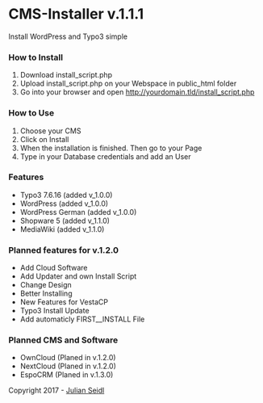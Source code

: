 # CMS-Installer v.1.1.1
Install WordPress and Typo3 simple

### How to Install
1. Download install_script.php
2. Upload install_script.php on your Webspace in public_html folder
3. Go into your browser and open http://yourdomain.tld/install_script.php

### How to Use
1. Choose your CMS
2. Click on Install
3. When the installation is finished. Then go to your Page
4. Type in your Database credentials and add an User

### Features
* Typo3 7.6.16 (added v_1.0.0)
* WordPress  (added v_1.0.0)
* WordPress German (added v_1.0.0)
* Shopware 5  (added v_1.1.0)
* MediaWiki   (added v_1.1.0)

### Planned features for v.1.2.0
* Add Cloud Software
* Add Updater and own Install Script
* Change Design
* Better Installing
* New Features for VestaCP
* Typo3 Install Update
* Add automaticly FIRST__INSTALL File

### Planned CMS and Software
* OwnCloud    (Planed in v.1.2.0)
* NextCloud   (Planed in v.1.2.0)
* EspoCRM     (Planed in v.1.3.0)

Copyright 2017 - [Julian Seidl](http://jseidl.at)
